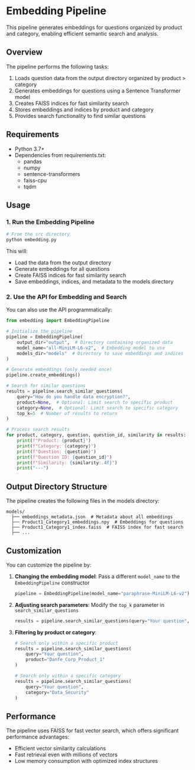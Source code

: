 # Embedding Pipeline

This pipeline generates embeddings for questions organized by product and category, enabling efficient semantic search and analysis.

## Overview

The pipeline performs the following tasks:

1. Loads question data from the output directory organized by product > category
2. Generates embeddings for questions using a Sentence Transformer model
3. Creates FAISS indices for fast similarity search
4. Stores embeddings and indices by product and category
5. Provides search functionality to find similar questions

## Requirements

- Python 3.7+
- Dependencies from requirements.txt:
  - pandas
  - numpy
  - sentence-transformers
  - faiss-cpu
  - tqdm

## Usage

### 1. Run the Embedding Pipeline

```python
# From the src directory
python embedding.py
```

This will:

- Load the data from the output directory
- Generate embeddings for all questions
- Create FAISS indices for fast similarity search
- Save embeddings, indices, and metadata to the models directory

### 2. Use the API for Embedding and Search

You can also use the API programmatically:

```python
from embedding import EmbeddingPipeline

# Initialize the pipeline
pipeline = EmbeddingPipeline(
    output_dir="output",  # Directory containing organized data
    model_name="all-MiniLM-L6-v2",  # Embedding model to use
    models_dir="models"  # Directory to save embeddings and indices
)

# Generate embeddings (only needed once)
pipeline.create_embeddings()

# Search for similar questions
results = pipeline.search_similar_questions(
    query="How do you handle data encryption?",
    product=None,  # Optional: Limit search to specific product
    category=None,  # Optional: Limit search to specific category
    top_k=5  # Number of results to return
)

# Process search results
for product, category, question, question_id, similarity in results:
    print(f"Product: {product}")
    print(f"Category: {category}")
    print(f"Question: {question}")
    print(f"Question ID: {question_id}")
    print(f"Similarity: {similarity:.4f}")
    print("---")
```

## Output Directory Structure

The pipeline creates the following files in the models directory:

```
models/
  ├── embeddings_metadata.json  # Metadata about all embeddings
  ├── Product1_Category1_embeddings.npy  # Embeddings for questions
  ├── Product1_Category1_index.faiss  # FAISS index for fast search
  ├── ...
```

## Customization

You can customize the pipeline by:

1. **Changing the embedding model**: Pass a different `model_name` to the `EmbeddingPipeline` constructor

   ```python
   pipeline = EmbeddingPipeline(model_name="paraphrase-MiniLM-L6-v2")
   ```

2. **Adjusting search parameters**: Modify the `top_k` parameter in `search_similar_questions`

   ```python
   results = pipeline.search_similar_questions(query="Your question", top_k=10)
   ```

3. **Filtering by product or category**:

   ```python
   # Search only within a specific product
   results = pipeline.search_similar_questions(
       query="Your question",
       product="Danfe_Corp_Product_1"
   )

   # Search only within a specific category
   results = pipeline.search_similar_questions(
       query="Your question",
       category="Data_Security"
   )
   ```

## Performance

The pipeline uses FAISS for fast vector search, which offers significant performance advantages:

- Efficient vector similarity calculations
- Fast retrieval even with millions of vectors
- Low memory consumption with optimized index structures
